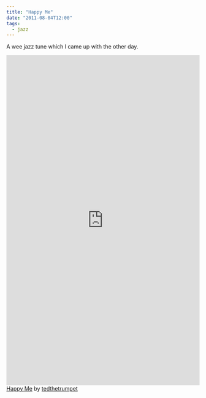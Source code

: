 ```yaml
---
title: "Happy Me"
date: "2011-08-04T12:00"
tags: 
  - jazz
---
```


A wee jazz tune which I came up with the other day.

<iframe width="100%" height="860" src="https://musescore.com/user/12368/scores/23120/embed" frameborder="0" allowfullscreen allow="fullscreen"></iframe><span><a href="https://musescore.com/user/12368/scores/23120" target="_blank">Happy Me</a> by <a href="https://musescore.com/user/12368">tedthetrumpet</a></span>